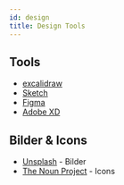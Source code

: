 ```yaml
---
id: design
title: Design Tools
---
```


## Tools

- [excalidraw](https://excalidraw.com/)
- [Sketch](https://www.sketch.com/)
- [Figma](https://www.figma.com/)
- [Adobe XD](https://www.adobe.com/products/xd.html)

## Bilder & Icons

- [Unsplash](https://unsplash.com/) - Bilder
- [The Noun Project](https://thenounproject.com/) - Icons

